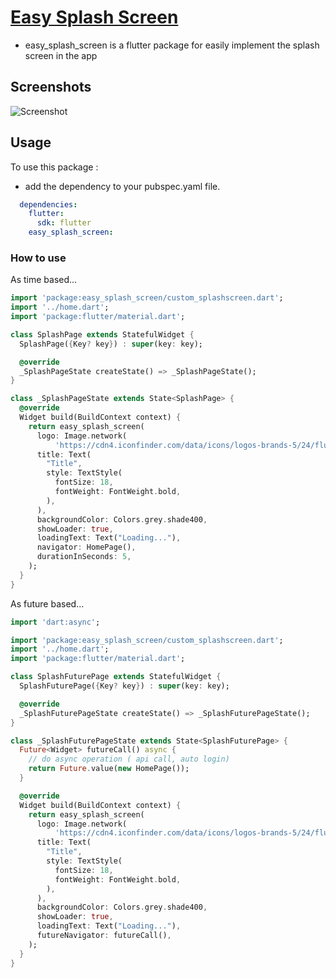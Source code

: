 # [Easy Splash Screen](https://pub.dev/packages/easy_splash_screen)

* easy_splash_screen is a flutter package for easily implement the splash screen in the app


## Screenshots

![Screenshot](https://github.com/imsujan276/EasySplashScreen/blob/main/screenshot.png)

## Usage

To use this package :

* add the dependency to your pubspec.yaml file.

```yaml
  dependencies:
    flutter:
      sdk: flutter
    easy_splash_screen:
```

### How to use

As time based...

``` dart
import 'package:easy_splash_screen/custom_splashscreen.dart';
import '../home.dart';
import 'package:flutter/material.dart';

class SplashPage extends StatefulWidget {
  SplashPage({Key? key}) : super(key: key);

  @override
  _SplashPageState createState() => _SplashPageState();
}

class _SplashPageState extends State<SplashPage> {
  @override
  Widget build(BuildContext context) {
    return easy_splash_screen(
      logo: Image.network(
          'https://cdn4.iconfinder.com/data/icons/logos-brands-5/24/flutter-512.png'),
      title: Text(
        "Title",
        style: TextStyle(
          fontSize: 18,
          fontWeight: FontWeight.bold,
        ),
      ),
      backgroundColor: Colors.grey.shade400,
      showLoader: true,
      loadingText: Text("Loading..."),
      navigator: HomePage(),
      durationInSeconds: 5,
    );
  }
}

```

As future based...

``` dart
import 'dart:async';

import 'package:easy_splash_screen/custom_splashscreen.dart';
import '../home.dart';
import 'package:flutter/material.dart';

class SplashFuturePage extends StatefulWidget {
  SplashFuturePage({Key? key}) : super(key: key);

  @override
  _SplashFuturePageState createState() => _SplashFuturePageState();
}

class _SplashFuturePageState extends State<SplashFuturePage> {
  Future<Widget> futureCall() async {
    // do async operation ( api call, auto login)
    return Future.value(new HomePage());
  }

  @override
  Widget build(BuildContext context) {
    return easy_splash_screen(
      logo: Image.network(
          'https://cdn4.iconfinder.com/data/icons/logos-brands-5/24/flutter-512.png'),
      title: Text(
        "Title",
        style: TextStyle(
          fontSize: 18,
          fontWeight: FontWeight.bold,
        ),
      ),
      backgroundColor: Colors.grey.shade400,
      showLoader: true,
      loadingText: Text("Loading..."),
      futureNavigator: futureCall(),
    );
  }
}
```

